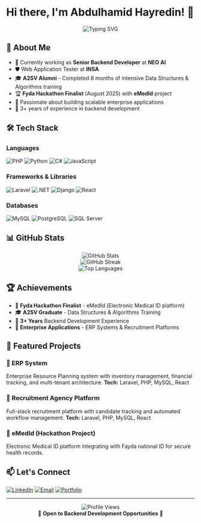 # Hi there, I'm Abdulhamid Hayredin! 👋

<div align="center">
  <img src="https://readme-typing-svg.herokuapp.com?font=Fira+Code&pause=1000&color=00FF41&center=true&vCenter=true&width=435&lines=Senior+Backend+Developer;Laravel+%7C+.NET+%7C+Django;Building+Scalable+Solutions;A2SV+Alumni" alt="Typing SVG" />
</div>

## 🚀 About Me

- 🔭 Currently working as **Senior Backend Developer** at **NEO AI**
- 🛡️ Web Application Tester at **INSA**
- 🎓 **A2SV Alumni** - Completed 8 months of intensive Data Structures & Algorithms training
- 🏆 **Fyda Hackathon Finalist** (August 2025) with **eMedId** project
- 🌱 Passionate about building scalable enterprise applications
- 💼 3+ years of experience in backend development

## 🛠️ Tech Stack

### Languages
![PHP](https://img.shields.io/badge/PHP-777BB4?style=for-the-badge&logo=php&logoColor=white)
![Python](https://img.shields.io/badge/Python-3776AB?style=for-the-badge&logo=python&logoColor=white)
![C#](https://img.shields.io/badge/C%23-239120?style=for-the-badge&logo=c-sharp&logoColor=white)
![JavaScript](https://img.shields.io/badge/JavaScript-F7DF1E?style=for-the-badge&logo=javascript&logoColor=black)

### Frameworks & Libraries
![Laravel](https://img.shields.io/badge/Laravel-FF2D20?style=for-the-badge&logo=laravel&logoColor=white)
![.NET](https://img.shields.io/badge/.NET-5C2D91?style=for-the-badge&logo=.net&logoColor=white)
![Django](https://img.shields.io/badge/Django-092E20?style=for-the-badge&logo=django&logoColor=white)
![React](https://img.shields.io/badge/React-20232A?style=for-the-badge&logo=react&logoColor=61DAFB)

### Databases
![MySQL](https://img.shields.io/badge/MySQL-00000F?style=for-the-badge&logo=mysql&logoColor=white)
![PostgreSQL](https://img.shields.io/badge/PostgreSQL-316192?style=for-the-badge&logo=postgresql&logoColor=white)
![SQL Server](https://img.shields.io/badge/Microsoft_SQL_Server-CC2927?style=for-the-badge&logo=microsoft-sql-server&logoColor=white)

## 📊 GitHub Stats

<div align="center">
  <img src="https://github-readme-stats.vercel.app/api?username=ibnu-asma&show_icons=true&theme=radical" alt="GitHub Stats" />
</div>

<div align="center">
  <img src="https://github-readme-streak-stats.herokuapp.com/?user=ibnu-asma&theme=radical" alt="GitHub Streak" />
</div>

<div align="center">
  <img src="https://github-readme-stats.vercel.app/api/top-langs/?username=ibnu-asma&layout=compact&theme=radical" alt="Top Languages" />
</div>

## 🏆 Achievements

- 🥇 **Fyda Hackathon Finalist** - eMedId (Electronic Medical ID platform)
- 🎓 **A2SV Graduate** - Data Structures & Algorithms Training
- 💼 **3+ Years** Backend Development Experience
- 🏢 **Enterprise Applications** - ERP Systems & Recruitment Platforms

## 🚀 Featured Projects

### 🏢 ERP System
Enterprise Resource Planning system with inventory management, financial tracking, and multi-tenant architecture.
**Tech:** Laravel, PHP, MySQL, React

### 👥 Recruitment Agency Platform
Full-stack recruitment platform with candidate tracking and automated workflow management.
**Tech:** Laravel, PHP, MySQL, React

### 🏥 eMedId (Hackathon Project)
Electronic Medical ID platform integrating with Fayda national ID for secure health records.

## 📫 Let's Connect

[![LinkedIn](https://img.shields.io/badge/LinkedIn-0077B5?style=for-the-badge&logo=linkedin&logoColor=white)](https://www.linkedin.com/in/ibnu-asma/)
[![Email](https://img.shields.io/badge/Email-D14836?style=for-the-badge&logo=gmail&logoColor=white)](mailto:abdulhamidhayredin94@gmail.com)
[![Portfolio](https://img.shields.io/badge/Portfolio-000000?style=for-the-badge&logo=vercel&logoColor=white)](https://your-portfolio-url.vercel.app)

---

<div align="center">
  <img src="https://komarev.com/ghpvc/?username=ibnu-asma&color=green" alt="Profile Views" />
</div>

<div align="center">
  💼 <strong>Open to Backend Development Opportunities</strong> 💼
</div>



